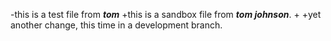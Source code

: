 -this is a test file from ***tom***
+this is a sandbox file from ***tom johnson***.
+
+yet another change, this time in a development branch.